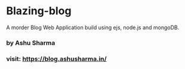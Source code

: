 # Blazing-blog
A morder Blog Web Application build using ejs, node.js and mongoDB.
### by Ashu Sharma 
### visit: https://blog.ashusharma.in/
